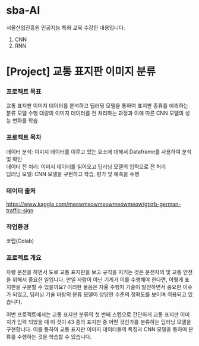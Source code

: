 # sba-AI
서울산업진흥원 인공지능 특화 교육 수강한 내용입니다.  


1. CNN
2. RNN


# [Project] 교통 표지판 이미지 분류

### 프로젝트 목표
교통 표지판 이미지 데이터를 분석하고 딥러딩 모델을 통하여 표지판 종류를 예측하는 분류 모델 수행
대량의 이미지 데이터를 전 처리하는 과정과 이에 따른 CNN 모델의 성능 변화를 학습 

### 프로젝트 목차
데이터 분석: 이미지 데이터를 이루고 있는 요소에 대해서 Dataframe를 사용하여 분석 및 확인   
데이터 전 처리: 이미지 데이터를 읽어오고 딥러닝 모델의 입력으로 전 처리    
딥러닝 모델: CNN 모델을 구현하고 학습, 평가 및 예측을 수행    

### 데이터 출처
https://www.kaggle.com/meowmeowmeowmeowmeow/gtsrb-german-traffic-sign

### 작업환경
코랩(Colab)

### 프로젝트 개요
차량 운전을 하면서 도로 교통 표지판을 보고 규칙을 지키는 것은 운전자의 및 교통 안전을 위해서 중요한 일입니다. 만일 사람이 아닌 기계가 이를 수행해야 한다면, 어떻게 표지판을 구분할 수 있을까요? 이러한 물음은 자율 주행차 기술이 발전하면서 중요한 이슈가 되었고, 딥러닝 기술 바탕의 분류 모델이 상당한 수준의 정확도를 보이며 적용되고 있습니다.

이번 프로젝트에서는 교통 표지판 분류의 첫 번째 스텝으로 간단하게 교통 표지판 이미지가 입력 되었을 때 이 것이 43 종의 표지판 중 어떤 것인가를 분류하는 딥러닝 모델을 구현합니다. 이를 통하여 교통 표지판 이미지 데이터들의 특징과 CNN 모델을 통하여 분류를 수행하는 것을 학습할 수 있습니다.
